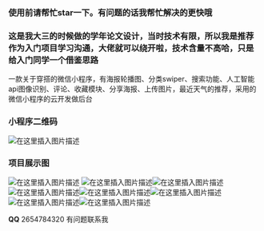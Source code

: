 ### 使用前请帮忙star一下。有问题的话我帮忙解决的更快哦

###  这是我大三的时候做的学年论文设计，当时技术有限，所以我是推荐作为入门项目学习沟通，大佬就可以绕开啦，技术含量不高哈，只是给入门同学一个借鉴思路

一款关于穿搭的微信小程序，有海报轮播图、分类swiper、搜索功能、人工智能api图像识别、评论、收藏模块、分享海报、上传图片，最近天气的推荐，采用的微信小程序的云开发做后台

### 小程序二维码
![在这里插入图片描述](https://img-blog.csdnimg.cn/20200720102205806.png)


### 项目展示图

 ![在这里插入图片描述](https://img-blog.csdnimg.cn/20200720102242177.png) ![在这里插入图片描述](https://img-blog.csdnimg.cn/20200720102242739.png)![在这里插入图片描述](https://img-blog.csdnimg.cn/20200720102242691.png)![在这里插入图片描述](https://img-blog.csdnimg.cn/20200720102242497.png)![在这里插入图片描述](https://img-blog.csdnimg.cn/20200720102242423.png)![在这里插入图片描述](https://img-blog.csdnimg.cn/20200720102242326.png)![在这里插入图片描述](https://img-blog.csdnimg.cn/20200720102241956.png)![在这里插入图片描述](https://img-blog.csdnimg.cn/20200720102241592.png)


**QQ**
2654784320  有问题联系我
